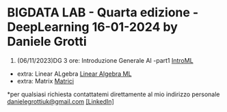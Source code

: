 # BIGDATA LAB - Quarta edizione - DeepLearning  16-01-2024 by Daniele Grotti

1. (06/11/2023)DG 3 ore: Introduzione Generale AI -part1 [IntroML](pdf/xxxx.pdf)





- extra: Linear ALgebra [Linear Algebra ML](pdf/LinearAlgebraML.pdf)
- extra: Matrix [Matrici](pdf/Richiami_algebra_delle_matrici.pdf)

*per qualsiasi richiesta contattatemi direttamente al mio indirizzo personale danielegrottiuk@gmail.com [[LinkedIn]](https://www.linkedin.com/in/daniele-grotti/)
